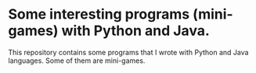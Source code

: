 # Some interesting programs (mini-games) with Python and Java.
This repository contains some programs that I wrote with Python and Java languages. Some of them are mini-games.
